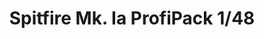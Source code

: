 ---
layout: product
title: "Spitfire Mk. Ia ProfiPack 1/48"
price: "4200" 
desc: "Maketa"
img_path: "/assets/img/82151.webp"
brand: "EDUARD"
available: false
special_offer: false
new: false
soon: false
cat: "010000"
subcat: "010400"
subsubcat: "00"
sifra: "82151"
popular: false
spec: false
---
